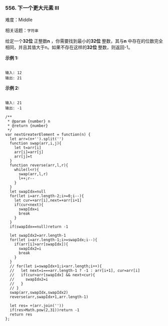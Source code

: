 ### 556. 下一个更大元素 III

难度：Middle

相关话题：`字符串`

给定一个**32位** 正整数**n** ，你需要找到最小的**32位** 整数，其与**n** 中存在的位数完全相同，并且其值大于n。如果不存在这样的**32位** 整数，则返回-1。



**示例 1:** 



```

输入: 12
输出: 21
```


**示例 2:** 



```

输入: 21
输出: -1
```

```
/**
 * @param {number} n
 * @return {number}
 */
var nextGreaterElement = function(n) {
  let arr=(n+'').split('')
  function swap(arr,i,j){
    let t=arr[i]
    arr[i]=arr[j]
    arr[j]=t
  }
  function reverse(arr,l,r){
    while(l<r){
      swap(arr,l,r)
      l++;r--
    }
  }
  let swapIdx=null
  for(let i=arr.length-2;i>=0;i--){
    let cur=+arr[i],next=+arr[i+1]
    if(cur<next){
      swapIdx=i
      break
    }
  }
  if(swapIdx==null)return -1
  
  let swapIdx2=arr.length-1
  for(let i=arr.length-1;i>=swapIdx;i--){
    if(arr[i]>arr[swapIdx]){
      swapIdx2=i
      break
    }
  }
  // for(let i=swapIdx+1;i<arr.length;i++){
  //   let next=i===arr.length-1 ? -1 : arr[i+1], cur=arr[i]
  //   if(cur>arr[swapIdx] && next<cur){
  //     swapIdx2=i
  //   }
  // }
  swap(arr,swapIdx,swapIdx2)
  reverse(arr,swapIdx+1,arr.length-1)

  let res= +(arr.join(''))
  if(res>Math.pow(2,31))return -1
  return res
};
```

